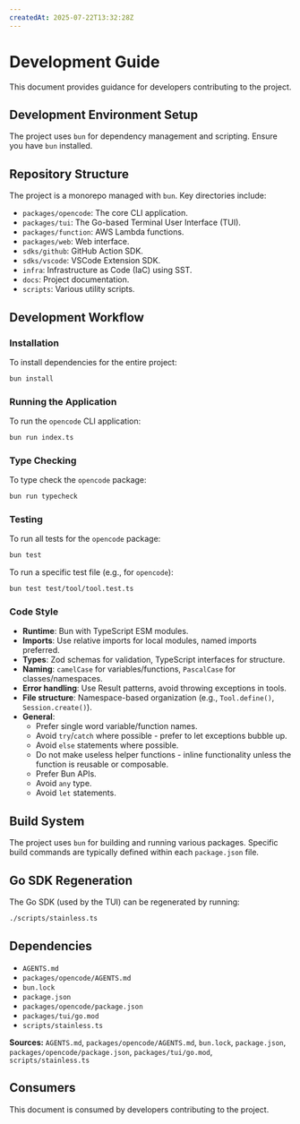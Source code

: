 ```yaml
---
createdAt: 2025-07-22T13:32:28Z
---
```


# Development Guide

This document provides guidance for developers contributing to the project.

## Development Environment Setup

The project uses `bun` for dependency management and scripting. Ensure you have `bun` installed.

## Repository Structure

The project is a monorepo managed with `bun`. Key directories include:

- `packages/opencode`: The core CLI application.
- `packages/tui`: The Go-based Terminal User Interface (TUI).
- `packages/function`: AWS Lambda functions.
- `packages/web`: Web interface.
- `sdks/github`: GitHub Action SDK.
- `sdks/vscode`: VSCode Extension SDK.
- `infra`: Infrastructure as Code (IaC) using SST.
- `docs`: Project documentation.
- `scripts`: Various utility scripts.

## Development Workflow

### Installation

To install dependencies for the entire project:

```bash
bun install
```

### Running the Application

To run the `opencode` CLI application:

```bash
bun run index.ts
```

### Type Checking

To type check the `opencode` package:

```bash
bun run typecheck
```

### Testing

To run all tests for the `opencode` package:

```bash
bun test
```

To run a specific test file (e.g., for `opencode`):

```bash
bun test test/tool/tool.test.ts
```

### Code Style

- **Runtime**: Bun with TypeScript ESM modules.
- **Imports**: Use relative imports for local modules, named imports preferred.
- **Types**: Zod schemas for validation, TypeScript interfaces for structure.
- **Naming**: `camelCase` for variables/functions, `PascalCase` for classes/namespaces.
- **Error handling**: Use Result patterns, avoid throwing exceptions in tools.
- **File structure**: Namespace-based organization (e.g., `Tool.define()`, `Session.create()`).
- **General**:
    - Prefer single word variable/function names.
    - Avoid `try`/`catch` where possible - prefer to let exceptions bubble up.
    - Avoid `else` statements where possible.
    - Do not make useless helper functions - inline functionality unless the function is reusable or composable.
    - Prefer Bun APIs.
    - Avoid `any` type.
    - Avoid `let` statements.

## Build System

The project uses `bun` for building and running various packages. Specific build commands are typically defined within each `package.json` file.

## Go SDK Regeneration

The Go SDK (used by the TUI) can be regenerated by running:

```bash
./scripts/stainless.ts
```

## Dependencies

- `AGENTS.md`
- `packages/opencode/AGENTS.md`
- `bun.lock`
- `package.json`
- `packages/opencode/package.json`
- `packages/tui/go.mod`
- `scripts/stainless.ts`

**Sources:** `AGENTS.md`, `packages/opencode/AGENTS.md`, `bun.lock`, `package.json`, `packages/opencode/package.json`, `packages/tui/go.mod`, `scripts/stainless.ts`

## Consumers

This document is consumed by developers contributing to the project.
